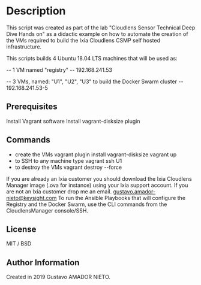 # Description

This script was created as part of the lab "Cloudlens Sensor Technical Deep Dive Hands on"
as a didactic example on how to automate the creation of the VMs required
to build the Ixia Cloudlens CSMP self hosted infrastructure.

This scripts builds 4 Ubuntu 18.04 LTS machines that will be used as:

 -- 1 VM named "registry" -- 192.168.241.53
 
 -- 3 VMs, named: "U1", "U2", "U3"  to build the Docker Swarm cluster -- 192.168.241.53-5

## Prerequisites

Install Vagrant software
Install vagrant-disksize plugin


## Commands

 * create the VMs
vagrant plugin install vagrant-disksize
vagrant up
 * to SSH to any machine type
vagrant ssh U1
 * to destroy the VMs
vagrant destroy --force

If you are already an Ixia customer you should download the Ixia Cloudlens Manager image (.ova for instance) using your Ixia support account.
If you are not an Ixia customer drop me an email. gustavo.amador-nieto@keysight.com
To run the Ansible Playbooks that will configure the Registry and the Docker Swarm, use the CLI commands from the CloudlensManager console/SSH.

## License
MIT / BSD

## Author Information
Created in 2019 Gustavo AMADOR NIETO.
